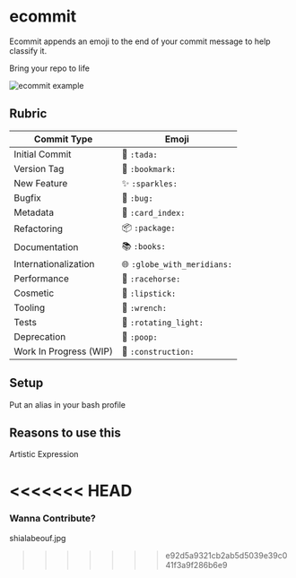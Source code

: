 # ecommit

Ecommit appends an emoji to the end of your commit message to help classify it.

Bring your repo to life

![ecommit example](http://giphy.com/gifs/3o6Zt6cVCAdKITMNZ6)


## Rubric

Commit Type | Emoji
----------  | -------------
Initial Commit | :tada: `:tada:`
Version Tag | :bookmark: `:bookmark:`
New Feature | :sparkles: `:sparkles:`
Bugfix | :bug: `:bug:`
Metadata | :card_index: `:card_index:`
Refactoring | :package: `:package:`
Documentation | :books: `:books:`
Internationalization | :globe_with_meridians: `:globe_with_meridians:`
Performance | :racehorse: `:racehorse:`
Cosmetic | :lipstick: `:lipstick:`
Tooling | :wrench: `:wrench:`
Tests | :rotating_light: `:rotating_light:`
Deprecation | :poop: `:poop:`
Work In Progress (WIP) | :construction: `:construction:`

## Setup
Put an alias in your bash profile

## Reasons to use this
Artistic Expression

<<<<<<< HEAD
=======

### Wanna Contribute?
shialabeouf.jpg
>>>>>>> e92d5a9321cb2ab5d5039e39c041f3a9f286b6e9

